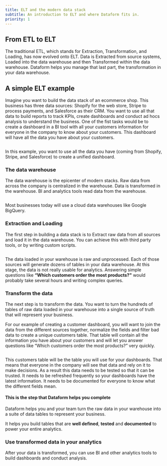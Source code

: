 ```yaml
---
title: ELT and the modern data stack
subtitle: An introduction to ELT and where Dataform fits in.
priority: 1
---
```


## From ETL to ELT

The traditional ETL, which stands for Extraction, Transformation, and Loading, has now evolved onto ELT. Data is Extracted from source systems, Loaded into the data warehouse and then Transformed within the data warehouse. Dataform helps you manage that last part, the transformation in your data warehouse.

## A simple ELT example

Imagine you want to build the data stack of an ecommerce shop. This business has three data sources: Shopify for the web store, Stripe to process payments, and Salesforce as their CRM. You want to use all that data to build reports to track KPIs, create dashboards and conduct ad hocs analysis to understand the business. One of the fist tasks would be to create a dashboard in a BI tool with all your customers information for everyone in the company to know about your customers. This dashboard will have all the data you have about your customers.

<img src="https://assets.dataform.co/docs/introduction/example_simple_schema.png" max-width="753"  alt="" />

In this example, you want to use all the data you have (coming from Shopify, Stripe, and Salesforce) to create a unified dashboard.

### The data warehouse

The data warehouse is the epicenter of modern stacks. Raw data from across the company is centralized in the warehouse. Data is transformed in the warehouse. BI and analytics tools read data from the warehouse.

<img src="https://assets.dataform.co/docs/introduction/datastack_simple_schema.png" max-width="819"  alt="" />

Most businesses today will use a cloud data warehouses like Google BigQuery.

### Extraction and Loading

The first step in building a data stack is to Extract raw data from all sources and load it in the data warehouse. You can achieve this with third party tools, or by writing custom scripts.

<img src="https://assets.dataform.co/docs/introduction/elt_illustration_step1.png" max-width="1100"  alt="" />

The data loaded in your warehouse is raw and unprocessed. Each of those sources will generate dozens of tables in your data warehouse. At this stage, the data is not really usable for analytics. Answering simple questions like **“Which customers order the most products?"** would probably take several hours and writing complex queries.

### Transform the data

The next step is to transform the data. You want to turn the hundreds of tables of raw data loaded in your warehouse into a single source of truth that will represent your business.

For our example of creating a customer dashboard, you will want to join the data from the different sources together, normalize the fields and filter bad data to create a unique customers table. That table will contain all the information you have about your customers and will let you answer questions like “Which customers order the most products?” very quickly.

<img src="https://assets.dataform.co/docs/introduction/elt_illustration_step2.png" max-width="1100"  alt="" />

This customers table will be the table you will use for your dashboards. That means that everyone in the company will see that data and rely on it to make decisions. As a result this data needs to be tested so that it can be trusted. It needs to be refreshed frequently so your dashboards have the latest information. It needs to be documented for everyone to know what the different fields mean.

<div className="bp3-callout bp3-icon-info-sign bp3-intent-primary" markdown="1">
<h4 class="bp3-heading">This is the step that Dataform helps you complete</h4>
Dataform helps you and your team turn the raw data in your warehouse into a suite of data tables to represent your business.

It helps you build tables that are **well defined**, **tested** and **documented** to power your entire analytics.</a></div>

### Use transformed data in your analytics

After your data is transformed, you can use BI and other analytics tools to build dashboards and conduct analysis.

<img src="https://assets.dataform.co/docs/introduction/elt_illustration_step3.png" max-width="1100" alt="" />
